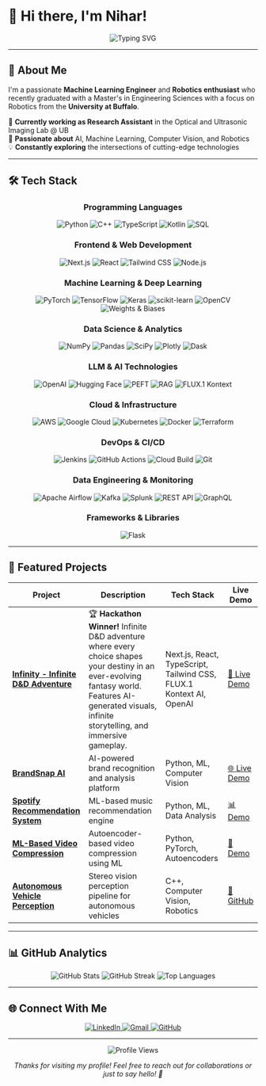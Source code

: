 # 👋 Hi there, I'm Nihar!

<div align="center">
  <img src="https://readme-typing-svg.herokuapp.com?font=Fira+Code&weight=500&size=28&pause=1000&color=4F8CC9&center=true&vCenter=true&width=435&lines=Machine+Learning+Engineer;Robotics+Enthusiast;Computer+Vision+Developer" alt="Typing SVG" />
</div>

---

## 🚀 About Me

I'm a passionate **Machine Learning Engineer** and **Robotics enthusiast** who recently graduated with a Master's in Engineering Sciences with a focus on Robotics from the **University at Buffalo**. 

🔬 **Currently working as Research Assistant** in the Optical and Ultrasonic Imaging Lab @ UB  
🎯 **Passionate about** AI, Machine Learning, Computer Vision, and Robotics  
💡 **Constantly exploring** the intersections of cutting-edge technologies

---

## 🛠️ Tech Stack

<div align="center">

### Programming Languages
![Python](https://img.shields.io/badge/python-3670A0?style=for-the-badge&logo=python&logoColor=ffdd54)
![C++](https://img.shields.io/badge/c++-%2300599C.svg?style=for-the-badge&logo=c%2B%2B&logoColor=white)
![TypeScript](https://img.shields.io/badge/typescript-%23007ACC.svg?style=for-the-badge&logo=typescript&logoColor=white)
![Kotlin](https://img.shields.io/badge/kotlin-%230095D5.svg?style=for-the-badge&logo=kotlin&logoColor=white)
![SQL](https://img.shields.io/badge/SQL-000000?style=for-the-badge&logo=sql&logoColor=white)

### Frontend & Web Development
![Next.js](https://img.shields.io/badge/Next.js-000000?style=for-the-badge&logo=next.js&logoColor=white)
![React](https://img.shields.io/badge/React-20232A?style=for-the-badge&logo=react&logoColor=61DAFB)
![Tailwind CSS](https://img.shields.io/badge/Tailwind_CSS-38B2AC?style=for-the-badge&logo=tailwind-css&logoColor=white)
![Node.js](https://img.shields.io/badge/node.js-6DA55F?style=for-the-badge&logo=node.js&logoColor=white)

### Machine Learning & Deep Learning
![PyTorch](https://img.shields.io/badge/PyTorch-%23EE4C2C.svg?style=for-the-badge&logo=PyTorch&logoColor=white)
![TensorFlow](https://img.shields.io/badge/TensorFlow-%23FF6F00.svg?style=for-the-badge&logo=TensorFlow&logoColor=white)
![Keras](https://img.shields.io/badge/Keras-%23D00000.svg?style=for-the-badge&logo=Keras&logoColor=white)
![scikit-learn](https://img.shields.io/badge/scikit--learn-%23F7931E.svg?style=for-the-badge&logo=scikit-learn&logoColor=white)
![OpenCV](https://img.shields.io/badge/OpenCV-27338e?style=for-the-badge&logo=opencv&logoColor=white)
![Weights & Biases](https://img.shields.io/badge/Weights_&_Biases-FFBE00?style=for-the-badge&logo=weightsandbiases&logoColor=black)

### Data Science & Analytics
![NumPy](https://img.shields.io/badge/numpy-%23013243.svg?style=for-the-badge&logo=numpy&logoColor=white)
![Pandas](https://img.shields.io/badge/pandas-%23150458.svg?style=for-the-badge&logo=pandas&logoColor=white)
![SciPy](https://img.shields.io/badge/SciPy-%230C55A5.svg?style=for-the-badge&logo=scipy&logoColor=white)
![Plotly](https://img.shields.io/badge/Plotly-%233F4F75.svg?style=for-the-badge&logo=plotly&logoColor=white)
![Dask](https://img.shields.io/badge/Dask-FF6B6B?style=for-the-badge&logo=dask&logoColor=white)

### LLM & AI Technologies
![OpenAI](https://img.shields.io/badge/OpenAI-412991?style=for-the-badge&logo=openai&logoColor=white)
![Hugging Face](https://img.shields.io/badge/Hugging%20Face-FF6B6B?style=for-the-badge&logo=huggingface&logoColor=white)
![PEFT](https://img.shields.io/badge/PEFT-000000?style=for-the-badge&logo=peft&logoColor=white)
![RAG](https://img.shields.io/badge/RAG-000000?style=for-the-badge&logo=rag&logoColor=white)
![FLUX.1 Kontext](https://img.shields.io/badge/FLUX.1%20Kontext-000000?style=for-the-badge&logo=flux&logoColor=white)

### Cloud & Infrastructure
![AWS](https://img.shields.io/badge/AWS-%23FF9900.svg?style=for-the-badge&logo=amazon-aws&logoColor=white)
![Google Cloud](https://img.shields.io/badge/Google%20Cloud-%234285F4.svg?style=for-the-badge&logo=google-cloud&logoColor=white)
![Kubernetes](https://img.shields.io/badge/Kubernetes-326CE5?style=for-the-badge&logo=kubernetes&logoColor=white)
![Docker](https://img.shields.io/badge/Docker-2496ED?style=for-the-badge&logo=docker&logoColor=white)
![Terraform](https://img.shields.io/badge/Terraform-7B42BC?style=for-the-badge&logo=terraform&logoColor=white)

### DevOps & CI/CD
![Jenkins](https://img.shields.io/badge/jenkins-%232C5263.svg?style=for-the-badge&logo=jenkins&logoColor=white)
![GitHub Actions](https://img.shields.io/badge/GitHub_Actions-2088FF?style=for-the-badge&logo=github-actions&logoColor=white)
![Cloud Build](https://img.shields.io/badge/Cloud_Build-4285F4?style=for-the-badge&logo=google-cloud&logoColor=white)
![Git](https://img.shields.io/badge/Git-F05032?style=for-the-badge&logo=git&logoColor=white)

### Data Engineering & Monitoring
![Apache Airflow](https://img.shields.io/badge/Apache_Airflow-017CEE?style=for-the-badge&logo=apache-airflow&logoColor=white)
![Kafka](https://img.shields.io/badge/Kafka-231F20?style=for-the-badge&logo=apache-kafka&logoColor=white)
![Splunk](https://img.shields.io/badge/Splunk-000000?style=for-the-badge&logo=splunk&logoColor=white)
![REST API](https://img.shields.io/badge/REST_API-000000?style=for-the-badge&logo=rest&logoColor=white)
![GraphQL](https://img.shields.io/badge/GraphQL-E10098?style=for-the-badge&logo=graphql&logoColor=white)

### Frameworks & Libraries
![Flask](https://img.shields.io/badge/flask-%23000.svg?style=for-the-badge&logo=flask&logoColor=white)

</div>

---

## 🎯 Featured Projects

<div align="center">

| Project | Description | Tech Stack | Live Demo |
|---------|-------------|------------|-----------|
| **[Infinity - Infinite D&D Adventure](https://github.com/NiharP31/infinity)** | 🏆 **Hackathon Winner!** Infinite D&D adventure where every choice shapes your destiny in an ever-evolving fantasy world. Features AI-generated visuals, infinite storytelling, and immersive gameplay. | Next.js, React, TypeScript, Tailwind CSS, FLUX.1 Kontext AI, OpenAI | [🐉 Live Demo](https://infinity-i8th8ilpa-nihars-projects-208160a5.vercel.app/game) |
| **[BrandSnap AI](https://brandsnap-ai.style.dev/)** | AI-powered brand recognition and analysis platform | Python, ML, Computer Vision | [🌐 Live Demo](https://brandsnap-ai.style.dev/) |
| **[Spotify Recommendation System](https://niharp31.github.io/Spotify_Recommender_system/)** | ML-based music recommendation engine | Python, ML, Data Analysis | [📊 Demo](https://niharp31.github.io/Spotify_Recommender_system/) |
| **[ML-Based Video Compression](https://niharp31.github.io/ML_ViC/)** | Autoencoder-based video compression using ML | Python, PyTorch, Autoencoders | [🎥 Demo](https://niharp31.github.io/ML_ViC/) |
| **[Autonomous Vehicle Perception](https://github.com/NiharP31/Autonomous-Vehicle-Perception-Pipeline-using-Stereo-Vision)** | Stereo vision perception pipeline for autonomous vehicles | C++, Computer Vision, Robotics | [🚗 GitHub](https://github.com/NiharP31/Autonomous-Vehicle-Perception-Pipeline-using-Stereo-Vision) |

</div>

---

## 📊 GitHub Analytics

<div align="center">
  <img src="https://github-readme-stats.vercel.app/api?username=NiharP31&theme=nightowl&hide_border=false&include_all_commits=false&count_private=false&show_icons=true" alt="GitHub Stats" />
  
  <img src="https://github-readme-streak-stats.herokuapp.com/?user=NiharP31&theme=nightowl&hide_border=false" alt="GitHub Streak" />
  
  <img src="https://github-readme-stats.vercel.app/api/top-langs/?username=NiharP31&theme=nightowl&hide_border=false&include_all_commits=false&count_private=false&layout=compact" alt="Top Languages" />
</div>

---

## 🌐 Connect With Me

<div align="center">
  <a href="https://linkedin.com/in/nihar-prakash-asare">
    <img src="https://img.shields.io/badge/LinkedIn-%230077B5.svg?style=for-the-badge&logo=linkedin&logoColor=white" alt="LinkedIn" />
  </a>
  <a href="mailto:niharasare@gmail.com">
    <img src="https://img.shields.io/badge/Gmail-D14836?style=for-the-badge&logo=gmail&logoColor=white" alt="Gmail" />
  </a>
  <a href="https://github.com/NiharP31">
    <img src="https://img.shields.io/badge/GitHub-100000?style=for-the-badge&logo=github&logoColor=white" alt="GitHub" />
  </a>
</div>

---

<div align="center">
  <img src="https://visitcount.itsvg.in/api?id=NiharP31&icon=0&color=0" alt="Profile Views" />
  
  *Thanks for visiting my profile! Feel free to reach out for collaborations or just to say hello! 👋*
</div>
